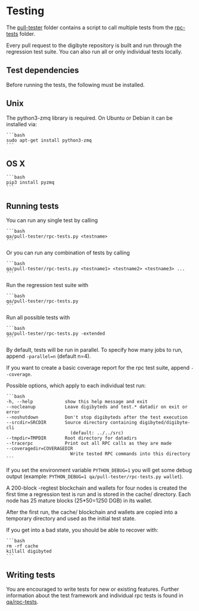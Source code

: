 # Testing

The [pull-tester](/qa/pull-tester/) folder contains a script to call
multiple tests from the [rpc-tests](/qa/rpc-tests/) folder.

Every pull request to the digibyte repository is built and run through
the regression test suite. You can also run all or only individual
tests locally.

## Test dependencies

Before running the tests, the following must be installed.

## Unix

The python3-zmq library is required. On Ubuntu or Debian it can be installed via:

    ```bash
    sudo apt-get install python3-zmq
    ```

## OS X

    ```bash
    pip3 install pyzmq
    ```

## Running tests

You can run any single test by calling

    ```bash
    qa/pull-tester/rpc-tests.py <testname>
    ```

Or you can run any combination of tests by calling

    ```bash
    qa/pull-tester/rpc-tests.py <testname1> <testname2> <testname3> ...
    ```

Run the regression test suite with

    ```bash
    qa/pull-tester/rpc-tests.py
    ```

Run all possible tests with

    ```bash
    qa/pull-tester/rpc-tests.py -extended
    ```

By default, tests will be run in parallel. To specify how many jobs to run,
append `-parallel=n` (default n=4).

If you want to create a basic coverage report for the rpc test suite, append `--coverage`.

Possible options, which apply to each individual test run:

    ```bash
    -h, --help            show this help message and exit
    --nocleanup           Leave digibyteds and test.* datadir on exit or error
    --noshutdown          Don't stop digibyteds after the test execution
    --srcdir=SRCDIR       Source directory containing digibyted/digibyte-cli
                            (default: ../../src)
    --tmpdir=TMPDIR       Root directory for datadirs
    --tracerpc            Print out all RPC calls as they are made
    --coveragedir=COVERAGEDIR
                            Write tested RPC commands into this directory
    ```

If you set the environment variable `PYTHON_DEBUG=1` you will get some debug
output (example: `PYTHON_DEBUG=1 qa/pull-tester/rpc-tests.py wallet`).

A 200-block -regtest blockchain and wallets for four nodes
is created the first time a regression test is run and
is stored in the cache/ directory. Each node has 25 mature
blocks (25*50=1250 DGB) in its wallet.

After the first run, the cache/ blockchain and wallets are
copied into a temporary directory and used as the initial
test state.

If you get into a bad state, you should be able
to recover with:

    ```bash
    rm -rf cache
    killall digibyted
    ```

## Writing tests

You are encouraged to write tests for new or existing features.
Further information about the test framework and individual rpc
tests is found in [qa/rpc-tests](/qa/rpc-tests).
